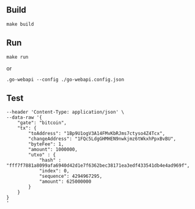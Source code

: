 ## Build

```
make build
```

## Run

```
make run
``` 
or 
```
.go-webapi --config ./go-webapi.config.json
```


## Test

```curl --location --request POST 'http://localhost:2322/api/v1/sign_transaction/' \
--header 'Content-Type: application/json' \
--data-raw '{
    "gate": "bitcoin",
    "tx": {
        "toAddress": "1Bp9U1ogV3A14FMvKbRJms7ctyso4Z4Tcx",
        "changeAddress": "1FQc5LdgGHMHEN9nwkjmz6tWkxhPpxBvBU",
        "byteFee": 1,
        "amount": 1000000,
        "utxo" : {
            "hash" : "fff7f7881a8099afa6940d42d1e7f6362bec38171ea3edf433541db4e4ad969f",
            "index": 0,
            "sequence": 4294967295,
            "amount": 625000000
        }
    }
}
'
```